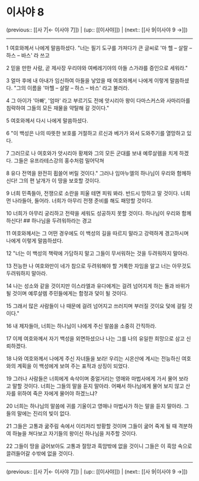 # 이사야 8

(previous:: [[사 7|← 이사야 7]]) | (up:: [[이사야]]) | (next:: [[사 9|이사야 9 →]])

***




1 
여호와께서 나에게 말씀하셨다. "너는 필기 도구를 가져다가 큰 글씨로 '마 헬 – 살랄 – 하스 – 바스' 라 쓰고 



2 
믿을 만한 사람, 곧 제사장 우리야와 여베레기야의 아들 스가랴를 증인으로 세워라." 



3 
얼마 후에 내 아내가 임신하여 아들을 낳았을 때 여호와께서 나에게 이렇게 말씀하셨다. "그의 이름을 '마헬 – 살랄 – 하스 – 바스' 라고 불러라. 



4 
그 아이가 '아빠', '엄마' 라고 부르기도 전에 앗시리아 왕이 다마스커스와 사마리아를 침략하여 그들의 모든 재물을 약탈해 갈 것이다." 



5 
여호와께서 다시 나에게 말씀하셨다. 



6 
"이 백성은 나의 따뜻한 보호를 거절하고 르신과 베가가 와서 도와주기를 열망하고 있다. 



7 
그러므로 나 여호와가 앗시리아 황제와 그의 모든 군대를 보내 예루살렘을 치게 하겠다. 그들은 유프라테스강의 홍수처럼 밀어닥쳐 



8 
유다 전역을 완전히 휩쓸어 버릴 것이다." 그러나 임마누엘의 하나님이 우리와 함께하신다! 그의 편 날개가 이 땅을 보호할 것이다. 



9 
너희 민족들아, 전쟁으로 소란을 피울 테면 피워 봐라. 반드시 망하고 말 것이다. 너희 먼 나라들아, 들어라. 너희가 아무리 전쟁 준비를 해도 패망할 것이다. 



10 
너희가 아무리 궁리하고 전략을 세워도 성공하지 못할 것이다. 하나님이 우리와 함께하신다! ## 하나님을 두려워하라는 경고 



11 
여호와께서는 그 어떤 경우에도 이 백성의 길을 따르지 말라고 강력하게 경고하시며 나에게 이렇게 말씀하셨다. 



12 
"너는 이 백성의 책략에 가담하지 말고 그들이 무서워하는 것을 두려워하지 말아라. 



13 
전능한 나 여호와만이 네가 참으로 두려워해야 할 거룩한 자임을 알고 너는 아무것도 두려워하지 말아라. 



14 
나는 성소와 같을 것이지만 이스라엘과 유다에게는 걸려 넘어지게 하는 돌과 바위가 될 것이며 예루살렘 주민들에게는 함정과 덫이 될 것이다. 



15 
그래서 많은 사람들이 나 때문에 걸려 넘어지고 쓰러지며 부러질 것이요 덫에 걸릴 것이다." 



16 
내 제자들아, 너희는 하나님이 나에게 주신 말씀을 소중히 간직하라. 



17 
이제 여호와께서 자기 백성을 외면하셨으나 나는 그를 나의 유일한 희망으로 삼고 신뢰하겠다. 



18 
나와 여호와께서 나에게 주신 자녀들을 보라! 우리는 시온산에 계시는 전능하신 여호와의 계획을 이 백성에게 보여 주는 표적과 상징이 되었다. 



19 
그러나 사람들은 너희에게 속삭이며 중얼거리는 영매와 마법사에게 가서 물어 보라고 말할 것이다. 너희는 그들의 말을 듣지 말아라. 어째서 하나님에게 물어 보지 않고 산 자를 위하여 죽은 자에게 물어야 하겠느냐? 



20 
너희는 하나님의 말씀에 귀를 기울이고 영매나 마법사가 하는 말을 듣지 말아라. 그들의 말에는 진리의 빛이 없다. 



21 
그들은 고통과 굶주림 속에서 이리저리 방황할 것이며 그들이 굶어 죽게 될 때 격분하여 하늘을 쳐다보고 자기들의 왕이신 하나님을 저주할 것이다. 



22 
그들이 땅을 굽어보아도 고통과 절망과 흑암밖에 없을 것이니 그들은 이 흑암 속으로 끌려들어갈 수밖에 없을 것이다.

***

(previous:: [[사 7|← 이사야 7]]) | (up:: [[이사야]]) | (next:: [[사 9|이사야 9 →]])
